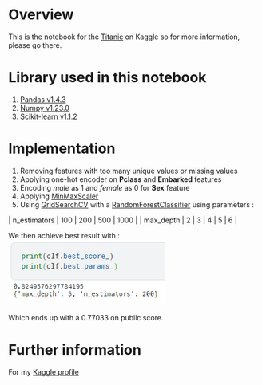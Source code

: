 # Overview
This is the notebook for the [Titanic](https://www.kaggle.com/competitions/titanic/) on Kaggle so for more information, please go there.

# Library used in this notebook
1. [Pandas v1.4.3](https://pandas.pydata.org)
2. [Numpy v1.23.0](https://numpy.org)
3. [Scikit-learn v1.1.2](https://scikit-learn.org/stable/)

# Implementation
1. Removing features with too many unique values or missing values
2. Applying one-hot encoder on **Pclass** and **Embarked** features
3. Encoding _male_ as 1 and _female_ as 0 for **Sex** feature
4. Applying [MinMaxScaler](https://scikit-learn.org/stable/modules/generated/sklearn.preprocessing.MinMaxScaler.html)
5. Using [GridSearchCV](https://scikit-learn.org/stable/modules/generated/sklearn.model_selection.GridSearchCV.html) with a [RandomForestClassifier](scikit-learn.org/stable/modules/generated/sklearn.ensemble.RandomForestClassifier.html) using parameters :

| n_estimators | 100 | 200 | 500 | 1000 |
| max_depth | 2 | 3 | 4 | 5 | 6 |

We then achieve best result with :
![GridSearch result](gridsearchCV_best.png)

Which ends up with a 0.77033 on public score.

# Further information
For my [Kaggle profile](https://www.kaggle.com/agrocarp)
